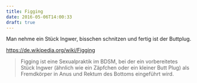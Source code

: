 ```yaml
---
title: Figging
date: 2016-05-06T14:00:33
draft: true
---
```


Man nehme ein Stück Ingwer, bisschen schnitzen und fertig ist der Buttplug.

https://de.wikipedia.org/wiki/Figging

> Figging ist eine Sexualpraktik im BDSM, bei der ein vorbereitetes Stück
> Ingwer (ähnlich wie ein Zäpfchen oder ein kleiner Butt Plug) als
> Fremdkörper in Anus und Rektum des Bottoms eingeführt wird.
